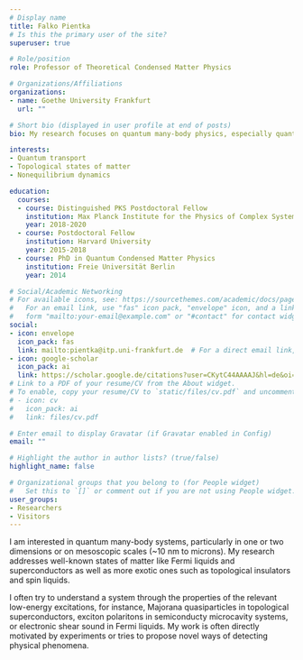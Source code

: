 ```yaml
---
# Display name
title: Falko Pientka
# Is this the primary user of the site?
superuser: true

# Role/position
role: Professor of Theoretical Condensed Matter Physics 

# Organizations/Affiliations
organizations:
- name: Goethe University Frankfurt
  url: ""

# Short bio (displayed in user profile at end of posts)
bio: My research focuses on quantum many-body physics, especially quantum transport in low-dimensional or mesoscopic systems.

interests:
- Quantum transport
- Topological states of matter
- Nonequilibrium dynamics

education:
  courses:
  - course: Distinguished PKS Postdoctoral Fellow
    institution: Max Planck Institute for the Physics of Complex Systems
    year: 2018-2020
  - course: Postdoctoral Fellow
    institution: Harvard University
    year: 2015-2018
  - course: PhD in Quantum Condensed Matter Physics
    institution: Freie Universität Berlin
    year: 2014

# Social/Academic Networking
# For available icons, see: https://sourcethemes.com/academic/docs/page-builder/#icons
#   For an email link, use "fas" icon pack, "envelope" icon, and a link in the
#   form "mailto:your-email@example.com" or "#contact" for contact widget.
social:
- icon: envelope
  icon_pack: fas
  link: mailto:pientka@itp.uni-frankfurt.de  # For a direct email link, use "mailto:test@example.org".
- icon: google-scholar
  icon_pack: ai
  link: https://scholar.google.de/citations?user=CKytC44AAAAJ&hl=de&oi=ao
# Link to a PDF of your resume/CV from the About widget.
# To enable, copy your resume/CV to `static/files/cv.pdf` and uncomment the lines below.
# - icon: cv
#   icon_pack: ai
#   link: files/cv.pdf

# Enter email to display Gravatar (if Gravatar enabled in Config)
email: ""

# Highlight the author in author lists? (true/false)
highlight_name: false

# Organizational groups that you belong to (for People widget)
#   Set this to `[]` or comment out if you are not using People widget.
user_groups:
- Researchers
- Visitors
---
```


I am interested in quantum many-body systems, particularly in one or two dimensions or on mesoscopic scales (~10 nm to microns). My research addresses well-known states of matter like Fermi liquids and superconductors as well as more exotic ones such as topological insulators and spin liquids. 

I often try to understand a system through the properties of the relevant low-energy excitations, for instance, Majorana quasiparticles in topological superconductors, exciton polaritons in semiconducty microcavity systems, or electronic shear sound in Fermi liquids. My work is often directly motivated by experiments or tries to propose novel ways of detecting physical phenomena. 

